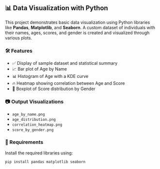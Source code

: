 ## 📊 Data Visualization with Python

This project demonstrates basic data visualization using Python libraries like **Pandas**, **Matplotlib**, and **Seaborn**. A custom dataset of individuals with their names, ages, scores, and gender is created and visualized through various plots.

### 🛠 Features

- ✅ Display of sample dataset and statistical summary
- 📈 Bar plot of Age by Name
- 📊 Histogram of Age with a KDE curve
- 🔥 Heatmap showing correlation between Age and Score
- 🎯 Boxplot of Score distribution by Gender

### 📷 Output Visualizations

- `age_by_name.png`
- `age_distribution.png`
- `correlation_heatmap.png`
- `score_by_gender.png`

### 💾 Requirements

Install the required libraries using:

```bash
pip install pandas matplotlib seaborn
